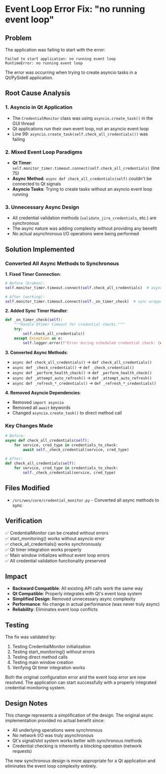 # Event Loop Error Fix: "no running event loop"

## Problem
The application was failing to start with the error:
```
Failed to start application: no running event loop
RuntimeError: no running event loop
```

The error was occurring when trying to create asyncio tasks in a Qt/PySide6 application.

## Root Cause Analysis

### 1. Asyncio in Qt Application
- The `CredentialMonitor` class was using `asyncio.create_task()` in the GUI thread
- Qt applications run their own event loop, not an asyncio event loop
- Line 99: `asyncio.create_task(self.check_all_credentials())` was failing

### 2. Mixed Event Loop Paradigms
- **Qt Timer**: `self.monitor_timer.timeout.connect(self.check_all_credentials)` (line 75)
- **Async Method**: `async def check_all_credentials(self)` couldn't be connected to Qt signals
- **Asyncio Tasks**: Trying to create tasks without an asyncio event loop running

### 3. Unnecessary Async Design
- All credential validation methods (`validate_jira_credentials`, etc.) are synchronous
- The async nature was adding complexity without providing any benefit
- No actual asynchronous I/O operations were being performed

## Solution Implemented

### Converted All Async Methods to Synchronous

**1. Fixed Timer Connection**:
```python
# Before (broken):
self.monitor_timer.timeout.connect(self.check_all_credentials)  # async method

# After (working):
self.monitor_timer.timeout.connect(self._on_timer_check)  # sync wrapper
```

**2. Added Sync Timer Handler**:
```python
def _on_timer_check(self):
    """Handle QTimer timeout for credential checks."""
    try:
        self.check_all_credentials()
    except Exception as e:
        self.logger.error(f"Error during scheduled credential check: {e}")
```

**3. Converted Async Methods**:
- `async def check_all_credentials()` → `def check_all_credentials()`
- `async def _check_credential()` → `def _check_credential()`
- `async def _perform_health_check()` → `def _perform_health_check()`
- `async def _attempt_auto_refresh()` → `def _attempt_auto_refresh()`
- `async def _refresh_*_credentials()` → `def _refresh_*_credentials()`

**4. Removed Asyncio Dependencies**:
- Removed `import asyncio`
- Removed all `await` keywords
- Changed `asyncio.create_task()` to direct method call

### Key Changes Made

```python
# Before:
async def check_all_credentials(self):
    for service, cred_type in credentials_to_check:
        await self._check_credential(service, cred_type)
        
# After:
def check_all_credentials(self):
    for service, cred_type in credentials_to_check:
        self._check_credential(service, cred_type)
```

## Files Modified
- `/src/wes/core/credential_monitor.py` - Converted all async methods to sync

## Verification
✅ CredentialMonitor can be created without errors  
✅ start_monitoring() works without asyncio error  
✅ check_all_credentials() works synchronously  
✅ Qt timer integration works properly  
✅ Main window initializes without event loop errors  
✅ All credential validation functionality preserved  

## Impact
- **Backward Compatible**: All existing API calls work the same way
- **Qt Compatible**: Properly integrates with Qt's event loop system
- **Simplified Design**: Removed unnecessary async complexity
- **Performance**: No change in actual performance (was never truly async)
- **Reliability**: Eliminates event loop conflicts

## Testing
The fix was validated by:
1. Testing CredentialMonitor initialization
2. Testing start_monitoring() without errors
3. Testing direct method calls
4. Testing main window creation
5. Verifying Qt timer integration works

Both the original configuration error and the event loop error are now resolved. The application can start successfully with a properly integrated credential monitoring system.

## Design Notes
This change represents a simplification of the design. The original async implementation provided no actual benefit since:
- All underlying operations were synchronous
- No network I/O was truly asynchronous
- Qt's signal/slot system works better with synchronous methods
- Credential checking is inherently a blocking operation (network requests)

The new synchronous design is more appropriate for a Qt application and eliminates the event loop complexity entirely.